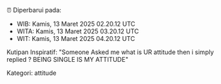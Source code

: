 ⏰ Diperbarui pada:
- WIB: Kamis, 13 Maret 2025 02.20.12 UTC
- WITA: Kamis, 13 Maret 2025 03.20.12 UTC
- WIT: Kamis, 13 Maret 2025 04.20.12 UTC

Kutipan Inspiratif:
"Someone Asked me what is UR attitude then i simply replied ? BEING SINGLE IS MY ATTITUDE"


Kategori: attitude

